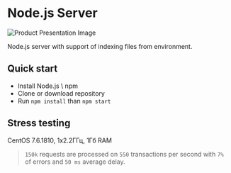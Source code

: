 # Node.js Server

![Product Presentation Image](https://rollout.io/blog/wp-content/uploads/sites/2/2018/05/Node.js_.Feature.Flags_.Guide_.jpg)

Node.js server with support of indexing files from environment.


## Quick start

- Install Node.js \ npm
- Clone or download repository
- Run `npm install` than `npm start`


## Stress testing

CentOS 7.6.1810, 1x2.2ГГц, 1Гб RAM 
> `150k` requests are processed on `550` transactions per second with `7%` of errors and `50 ms` average delay.
